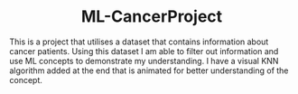 <h1 align="center" id="title">ML-CancerProject</h1>

<p id="description">This is a project that utilises a dataset that contains information about cancer patients. Using this dataset I am able to filter out information and use ML concepts to demonstrate my understanding. I have a visual KNN algorithm added at the end that is animated for better understanding of the concept.</p>
